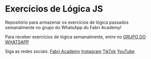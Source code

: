 # Exercícios de Lógica JS

Repositório para armazenar os exercícios de lógica passados semanalmente no grupo do WhatsApp do Fabri Academy!

Para receber exercícios de lógica semanalmente, entre no [GRUPO DO WHATSAPP](https://chat.whatsapp.com/BZr348rHtlfLfKfGhXezcj)

Siga as redes sociais:
[Fabri Academy](https://fabri.academy)
[Instagram](https://instagram.com/pedroafabri)
[TikTok](https://tiktok.com/@pedroafabri)
[YouTube]([https:](https://www.youtube.com/channel/UC3URg3o0RRFlKsgPrsW9bPQ))
